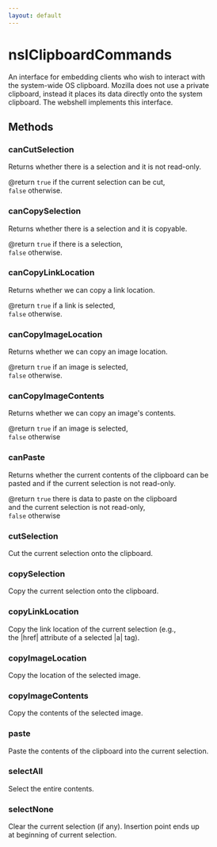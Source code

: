 ```yaml
---
layout: default
---
```


# nsIClipboardCommands #
  
An interface for embedding clients who wish to interact with  
the system-wide OS clipboard. Mozilla does not use a private  
clipboard, instead it places its data directly onto the system   
clipboard. The webshell implements this interface.  
  

## Methods ##

### canCutSelection ###
  
Returns whether there is a selection and it is not read-only.  
  
@return <code>true</code> if the current selection can be cut,  
         <code>false</code> otherwise.  
  

### canCopySelection ###
  
Returns whether there is a selection and it is copyable.  
  
@return <code>true</code> if there is a selection,  
         <code>false</code> otherwise.  
  

### canCopyLinkLocation ###
  
Returns whether we can copy a link location.  
  
@return <code>true</code> if a link is selected,  
          <code>false</code> otherwise.  
  

### canCopyImageLocation ###
  
Returns whether we can copy an image location.  
  
@return <code>true</code> if an image is selected,  
<code>false</code> otherwise.  
  

### canCopyImageContents ###
  
Returns whether we can copy an image's contents.  
  
@return <code>true</code> if an image is selected,  
         <code>false</code> otherwise  
  

### canPaste ###
  
Returns whether the current contents of the clipboard can be  
pasted and if the current selection is not read-only.  
  
@return <code>true</code> there is data to paste on the clipboard  
         and the current selection is not read-only,  
         <code>false</code> otherwise  
  

### cutSelection ###
  
Cut the current selection onto the clipboard.  
  

### copySelection ###
  
Copy the current selection onto the clipboard.  
  

### copyLinkLocation ###
  
Copy the link location of the current selection (e.g.,  
the |href| attribute of a selected |a| tag).  
  

### copyImageLocation ###
  
Copy the location of the selected image.  
  

### copyImageContents ###
  
Copy the contents of the selected image.  
  

### paste ###
  
Paste the contents of the clipboard into the current selection.  
  

### selectAll ###
  
Select the entire contents.  
  

### selectNone ###
  
Clear the current selection (if any). Insertion point ends up  
at beginning of current selection.  
  
